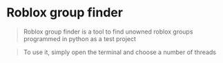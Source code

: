 # Roblox group finder

> Roblox group finder is a tool to find unowned roblox groups programmed in python as a test project

> To use it, simply open the terminal and choose a number of threads
